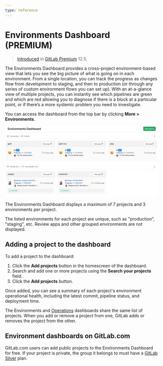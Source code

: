 ```yaml
---
type: reference
---
```


# Environments Dashboard **(PREMIUM)**

> [Introduced](https://gitlab.com/gitlab-org/gitlab/-/issues/3713) in [GitLab Premium](https://about.gitlab.com/pricing/) 12.5.

The Environments Dashboard provides a cross-project
environment-based view that lets you see the big picture
of what is going on in each environment. From a single
location, you can track the progress as changes flow
from development to staging, and then to production (or
through any series of custom environment flows you can set up).
With an at-a-glance view of multiple projects, you can instantly
see which pipelines are green and which are red allowing you to
diagnose if there is a block at a particular point, or if there’s
a more systemic problem you need to investigate.

You can access the dashboard from the top bar by clicking
**More > Environments**.

![Environments Dashboard with projects](img/environments_dashboard_v12_5.png)

The Environments Dashboard displays a maximum of 7 projects
and 3 environments per project.

The listed environments for each project are unique, such as
"production", "staging", etc. Review apps and other grouped
environments are not displayed.

## Adding a project to the dashboard

To add a project to the dashboard:

1. Click the **Add projects** button in the homescreen of the dashboard.
1. Search and add one or more projects using the **Search your projects** field.
1. Click the **Add projects** button.

Once added, you can see a summary of each project's environment operational
health, including the latest commit, pipeline status, and deployment time.

The Environments and [Operations](../../user/operations_dashboard/index.md)
dashboards share the same list of projects. When you add or remove a
project from one, GitLab adds or removes the project from the other.

## Environment dashboards on GitLab.com

GitLab.com users can add public projects to the Environments
Dashboard for free. If your project is private, the group it belongs
to must have a [GitLab Silver](https://about.gitlab.com/pricing/) plan.
